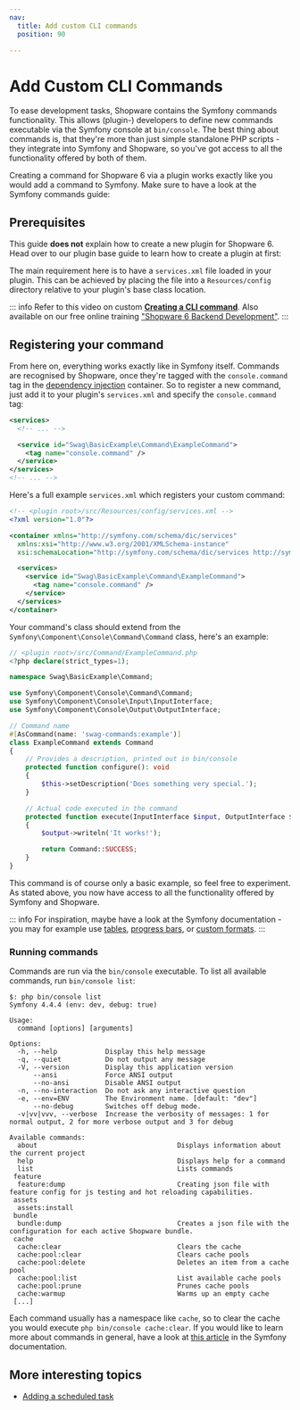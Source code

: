 ```yaml
---
nav:
  title: Add custom CLI commands
  position: 90

---
```


# Add Custom CLI Commands

To ease development tasks, Shopware contains the Symfony commands functionality. This allows \(plugin-\) developers to define new commands executable via the Symfony console at `bin/console`. The best thing about commands is, that they're more than just simple standalone PHP scripts - they integrate into Symfony and Shopware, so you've got access to all the functionality offered by both of them.

Creating a command for Shopware 6 via a plugin works exactly like you would add a command to Symfony. Make sure to have a look at the Symfony commands guide:

<PageRef page="https://symfony.com/doc/current/console.html\#registering-the-command" title="Console Commands (Symfony Docs)" target="_blank" />

## Prerequisites

This guide **does not** explain how to create a new plugin for Shopware 6. Head over to our plugin base guide to learn how to create a plugin at first:

<PageRef page="../plugin-base-guide" />

The main requirement here is to have a `services.xml` file loaded in your plugin. This can be achieved by placing the file into a `Resources/config` directory relative to your plugin's base class location.

::: info
Refer to this video on custom **[Creating a CLI command](https://www.youtube.com/watch?v=OL_qNVLLyaI)**. Also available on our free online training ["Shopware 6 Backend Development"](https://academy.shopware.com/courses/shopware-6-backend-development-with-jisse-reitsma).
:::

## Registering your command

From here on, everything works exactly like in Symfony itself. Commands are recognised by Shopware, once they're tagged with the `console.command` tag in the [dependency injection](dependency-injection) container. So to register a new command, just add it to your plugin's `services.xml` and specify the `console.command` tag:

```xml
<services>
  <!-- ... -->

  <service id="Swag\BasicExample\Command\ExampleCommand">
    <tag name="console.command" />
  </service>
</services>
<!-- ... -->
```

Here's a full example `services.xml` which registers your custom command:

```xml
<!-- <plugin root>/src/Resources/config/services.xml -->
<?xml version="1.0"?>

<container xmlns="http://symfony.com/schema/dic/services"
  xmlns:xsi="http://www.w3.org/2001/XMLSchema-instance"
  xsi:schemaLocation="http://symfony.com/schema/dic/services http://symfony.com/schema/dic/services/services-1.0.xsd">

  <services>
    <service id="Swag\BasicExample\Command\ExampleCommand">
      <tag name="console.command" />
    </service>
  </services>
</container>
```

Your command's class should extend from the `Symfony\Component\Console\Command\Command` class, here's an example:

```php
// <plugin root>/src/Command/ExampleCommand.php
<?php declare(strict_types=1);

namespace Swag\BasicExample\Command;

use Symfony\Component\Console\Command\Command;
use Symfony\Component\Console\Input\InputInterface;
use Symfony\Component\Console\Output\OutputInterface;

// Command name
#[AsCommand(name: 'swag-commands:example')]
class ExampleCommand extends Command
{
    // Provides a description, printed out in bin/console
    protected function configure(): void
    {
        $this->setDescription('Does something very special.');
    }

    // Actual code executed in the command
    protected function execute(InputInterface $input, OutputInterface $output): int
    {
        $output->writeln('It works!');

        return Command::SUCCESS;
    }
}
```

This command is of course only a basic example, so feel free to experiment. As stated above, you now have access to all the functionality offered by Symfony and Shopware.

::: info
For inspiration, maybe have a look at the Symfony documentation - you may for example use [tables](https://symfony.com/doc/current/components/console/helpers/table.html), [progress bars](https://symfony.com/doc/current/components/console/helpers/progressbar.html), or [custom formats](https://symfony.com/doc/current/components/console/helpers/formatterhelper.html).
:::

### Running commands

Commands are run via the `bin/console` executable. To list all available commands, run `bin/console list`:

```text
$: php bin/console list
Symfony 4.4.4 (env: dev, debug: true)

Usage:
  command [options] [arguments]

Options:
  -h, --help            Display this help message
  -q, --quiet           Do not output any message
  -V, --version         Display this application version
      --ansi            Force ANSI output
      --no-ansi         Disable ANSI output
  -n, --no-interaction  Do not ask any interactive question
  -e, --env=ENV         The Environment name. [default: "dev"]
      --no-debug        Switches off debug mode.
  -v|vv|vvv, --verbose  Increase the verbosity of messages: 1 for normal output, 2 for more verbose output and 3 for debug

Available commands:
  about                                   Displays information about the current project
  help                                    Displays help for a command
  list                                    Lists commands
 feature
  feature:dump                            Creating json file with feature config for js testing and hot reloading capabilities.
 assets
  assets:install                          
 bundle
  bundle:dump                             Creates a json file with the configuration for each active Shopware bundle.
 cache
  cache:clear                             Clears the cache
  cache:pool:clear                        Clears cache pools
  cache:pool:delete                       Deletes an item from a cache pool
  cache:pool:list                         List available cache pools
  cache:pool:prune                        Prunes cache pools
  cache:warmup                            Warms up an empty cache
 [...]
```

Each command usually has a namespace like `cache`, so to clear the cache you would execute `php bin/console cache:clear`. If you would like to learn more about commands in general, have a look at [this article](https://symfony.com/doc/current/console.html) in the Symfony documentation.

## More interesting topics

* [Adding a scheduled task](add-scheduled-task)
